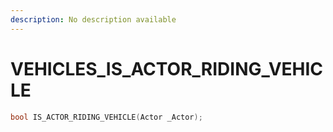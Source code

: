 ```yaml
---
description: No description available 
---
```


# VEHICLES\_IS_ACTOR_RIDING_VEHICLE

```cpp
bool IS_ACTOR_RIDING_VEHICLE(Actor _Actor);
```